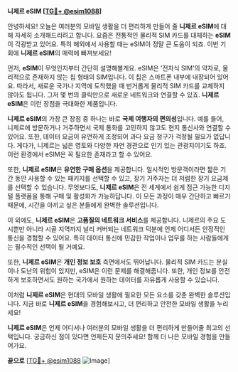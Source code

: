 **니제르 eSIM [[TG💪+ @esim1088](https://t.me/s/esim1088)]**

안녕하세요! 오늘은 여러분의 모바일 생활을 더 편리하게 만들어 줄 **니제르 eSIM**에 대해 자세히 소개해드리려고 합니다. 요즘은 전통적인 물리적 SIM 카드를 대체하는 **eSIM**이 각광받고 있어요. 특히 해외에서 사용할 때는 eSIM이 정말 큰 도움이 되죠. 이번 기회에 **니제르 eSIM**의 매력에 빠져보세요!

먼저, **eSIM**이 무엇인지부터 간단히 설명해볼게요. eSIM은 '전자식 SIM'의 약자로, 물리적으로 존재하지 않는 칩 형태의 SIM입니다. 이 칩은 스마트폰 내부에 내장되어 있어요. 따라서, 새로운 국가나 지역에 도착했을 때 번거롭게 물리적 SIM 카드를 교체하지 않아도 됩니다. 그저 몇 번의 클릭만으로 새로운 네트워크와 연결할 수 있죠. **니제르 eSIM**은 이런 장점을 극대화한 제품입니다.

**니제르 eSIM**의 가장 큰 장점 중 하나는 바로 **국제 여행자의 편의성**입니다. 예를 들어, 니제르에 방문하거나 거주하면서 국제 통화를 고민하지 않고도 현지 통신사와 연결할 수 있어요. 또한, 데이터 요금이 유연하게 조정되어 과다 요금 청구가 걱정될 필요가 없답니다. 게다가, 니제르는 넓은 영토와 다양한 자연 경관으로 인기 있는 관광지이기도 하죠. 이런 환경에서 eSIM은 꼭 필요한 존재라고 할 수 있어요.

또한, **니제르 eSIM**은 **유연한 구매 옵션**을 제공합니다. 일시적인 방문객이라면 짧은 기간 동안 사용할 수 있는 패키지를 선택할 수 있고, 장기 거주자는 더 저렴한 장기 요금제를 선택할 수 있습니다. 무엇보다도, **니제르 eSIM**은 전 세계에서 쉽게 접근 가능한 디지털 플랫폼을 통해 구매 및 활성화가 가능하답니다. 이 모든 과정이 매우 간단하고 빠르기 때문에, 시간을 아끼고 싶은 분들에게 완벽한 솔루션입니다.

이 외에도, **니제르 eSIM**은 **고품질의 네트워크 서비스**를 제공합니다. 니제르의 주요 도시뿐만 아니라 시골 지역까지 널리 커버되는 네트워크 덕분에 언제 어디서든 안정적인 통신을 경험할 수 있어요. 특히 데이터 통신에 민감한 작업이나 업무를 하는 사람들에게는 필수적인 선택이 될 거예요.

또한, **니제르 eSIM**은 **개인 정보 보호** 측면에서도 뛰어납니다. 물리적 SIM 카드는 분실이나 도난의 위험이 있지만, eSIM은 이런 문제를 해결해줍니다. 또한, 개인 정보를 안전하게 보호하면서도 원하는 국가에서 원하는 데이터를 자유롭게 사용할 수 있습니다.

이처럼 **니제르 eSIM**은 현대의 모바일 생활에 필요한 모든 요소를 갖춘 완벽한 솔루션입니다. 지금 바로 **니제르 eSIM**을 경험해보시고, 더 편리하고 안전한 모바일 생활을 누리세요!

**니제르 eSIM**은 언제 어디서나 여러분의 모바일 생활을 더 편리하게 만들어줄 최고의 선택입니다. 궁금하신 점이 있다면 언제든지 문의주세요! 함께 더 나은 모바일 경험을 만들어가요.

**끝으로** [[TG💪+ @esim1088](https://t.me/s/esim1088) ![Image](https://i.postimg.cc/Y0z9fWf4/image.png)]